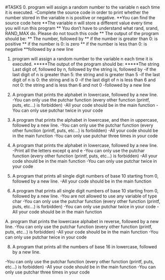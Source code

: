 #TASKS
0. program will assign a random number to the variable n each time it is executed. 
    -Complete the source code in order to print whether the number stored in the variable n is positive or negative.
    **You can find the source code here
    **The variable n will store a different value every time you will run this program
   ** You don’t have to understand what rand, srand, RAND_MAX do. Please do not touch this code
   ** The output of the program should be:
   ** The number, followed by
   ** if the number is greater than 0: is positive
   ** if the number is 0: is zero
   ** if the number is less than 0: is negative
    **followed by a new line

1. program will assign a random number to the variable n each time it is executed.
    *****The output of the program should be:
    *****The string Last digit of, followed by n, followed by the string is, followed by
        -if the last digit of n is greater than 5: the string and is greater than 5
        -if the last digit of n is 0: the string and is 0
        -if the last digit of n is less than 6 and not 0: the string and is less than 6 and not 0
            -followed by a new line


2. A program that prints the alphabet in lowercase, followed by a new line.
-You can only use the putchar function (every other function (printf, puts, etc…) is forbidden)
    -All your code should be in the main function
    -You can only use putchar twice in your code

3. A program that prints the alphabet in lowercase, and then in uppercase, followed by a new line.
-You can only use the putchar function (every other function (printf, puts, etc…) is forbidden)
    -All your code should be in the main function
    -You can only use putchar three times in your code


4. A program that prints the alphabet in lowercase, followed by a new line.
-Print all the letters except q and e
-You can only use the putchar function (every other function (printf, puts, etc…) is forbidden)
    -All your code should be in the main function
    -You can only use putchar twice in your code


5. A program that prints all single digit numbers of base 10 starting from 0, followed by a new line.
-All your code should be in the main function

6. A program that prints all single digit numbers of base 10 starting from 0, followed by a new line.
-You are not allowed to use any variable of type char
-You can only use the putchar function (every other function (printf, puts, etc…) is forbidden)
    -You can only use putchar twice in your code
    -All your code should be in the main function



A. program that prints the lowercase alphabet in reverse, followed by a new line.
-You can only use the putchar function (every other function (printf, puts, etc…) is forbidden)
    -All your code should be in the main function
    -You can only use putchar twice in your code


8. A program that prints all the numbers of base 16 in lowercase, followed by a new line.

-You can only use the putchar function (every other function (printf, puts, etc…) is forbidden)
    -All your code should be in the main function
    -You can only use putchar three times in your code

